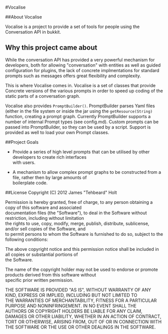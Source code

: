 #Vocalise

##About Vocalise

Vocalise is a project to provide a set of tools for people using the Conversation API in bukkit.  

## Why this project came about

While the conversation API has provided a very powerful mechanism for developers, both for allowing "conversation"
with entities as well as guided configuration for plugins, the lack of concrete implmentations for standard prompts
such as messages offers great flexibility and complexity.

This is where Vocalise comes in. Vocalise is a set of classes that provide Concrete versions of the various prompts
in order to speed up coding of the static parts of a conversation graph.

Vocalise also provides `PromptBuilder()`. PromptBuilder parses Yaml files (either in the file system or inside the jar
using the `getResource(String)` function, creating a prompt graph.
Currently PromptBuilder supports a number of internal Prompt types (see config.md). Custom prompts can be passed into 
PromptBuilder, so they can be used by a script. Support is provided as well to load your own Prompt classes.

##Project Goals

* Provide a series of high level prompts that can be utilised by other developers to create rich interfaces  
with users.

* A mechanism to allow complex prompt graphs to be constructed from a file, rather then by large amounts of  
boilerplate code.


##License
Copyright (C) 2012 James "Tehbeard" Holt

Permission is hereby granted, free of charge, to any person obtaining a copy of this software and associated  
documentation files (the "Software"), to deal in the Software without restriction, including without limitation  
the rights to use, copy, modify, merge, publish, distribute, sublicense, and/or sell copies of the Software, and  
to permit persons to whom the Software is furnished to do so, subject to the following conditions:

The above copyright notice and this permission notice shall be included in all copies or substantial portions of  
the Software.  

The name of the copyright holder may not be used to endorse or promote products derived from this software without  
specific prior written permission.

THE SOFTWARE IS PROVIDED "AS IS", WITHOUT WARRANTY OF ANY KIND, EXPRESS OR IMPLIED, INCLUDING BUT NOT LIMITED TO  
THE WARRANTIES OF MERCHANTABILITY, FITNESS FOR A PARTICULAR PURPOSE AND NONINFRINGEMENT. IN NO EVENT SHALL THE  
AUTHORS OR COPYRIGHT HOLDERS BE LIABLE FOR ANY CLAIM, DAMAGES OR OTHER LIABILITY, WHETHER IN AN ACTION OF CONTRACT,  
TORT OR OTHERWISE, ARISING FROM, OUT OF OR IN CONNECTION WITH THE SOFTWARE OR THE USE OR OTHER DEALINGS IN THE SOFTWARE.